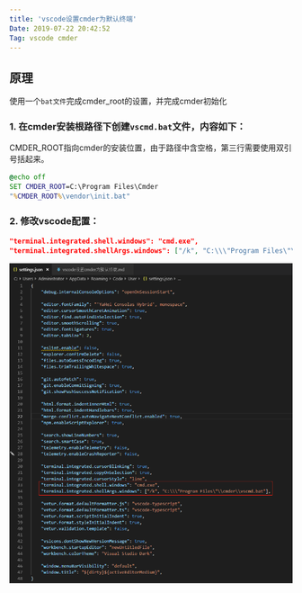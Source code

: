 ```yaml
---
title: 'vscode设置cmder为默认终端'
Date: 2019-07-22 20:42:52
Tag: vscode cmder
---
```

## 原理
使用一个`bat文件`完成cmder_root的设置，并完成cmder初始化

### 1. 在cmder安装根路径下创建`vscmd.bat`文件，内容如下：
CMDER_ROOT指向cmder的安装位置，由于路径中含空格，第三行需要使用双引号括起来。
```bat
@echo off
SET CMDER_ROOT=C:\Program Files\Cmder
"%CMDER_ROOT%\vendor\init.bat"
```

### 2. 修改vscode配置：
```json
"terminal.integrated.shell.windows": "cmd.exe",
"terminal.integrated.shellArgs.windows": ["/k", "C:\\\"Program Files\"\\cmder\\vscmd.bat"],
```
![cmder](img/cmder.png)